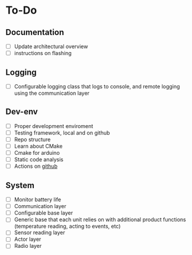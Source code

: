 # To-Do

## Documentation

- [ ] Update architectural overview
- [ ] instructions on flashing

## Logging

- [ ] Configurable logging class that logs to console, and remote logging using the communication layer

## Dev-env

- [ ] Proper development enviroment
- [ ] Testing framework, local and on github
- [ ] Repo structure
- [ ] Learn about CMake
- [ ] Cmake for arduino
- [ ] Static code analysis
- [ ] Actions on [github](https://github.com/arduino/arduino-cli-example/blob/master/.github/workflows/test.yaml)

## System

- [ ] Monitor battery life
- [ ] Communication layer
- [ ] Configurable base layer
- [ ] Generic base that each unit relies on with additional product functions (temperature reading, acting to events, etc)
- [ ] Sensor reading layer
- [ ] Actor layer
- [ ] Radio layer
